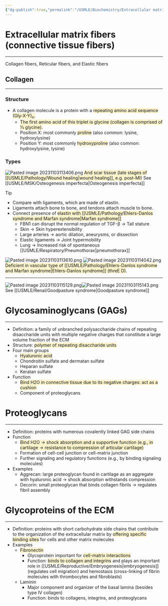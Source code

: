 ```yaml
---
{"dg-publish":true,"permalink":"/USMLE/Biochemistry/Extracellular matrix/"}
---
```


# Extracellular matrix fibers (connective tissue fibers)
---
Collagen fibers, Reticular fibers, and Elastic fibers
## Collagen
---
### Structure
- A collagen molecule is a protein with a <span style="background:rgba(240, 200, 0, 0.2)">repeating amino acid sequence (Gly-X-Y)<sub>n</sub>.</span>
	- <span style="background:rgba(240, 200, 0, 0.2)">The first amino acid of this triplet is glycine (collagen is comprised of ⅓ glycine).</span>
	- Position X: most commonly <span style="background:rgba(240, 200, 0, 0.2)">proline</span> (also common: lysine, hydroxylysine)
	- Position Y: most commonly <span style="background:rgba(240, 200, 0, 0.2)">hydroxyproline</span> (also common: hydroxylysine, lysine)
### Types
![Pasted image 20231103113406.png](/img/user/appendix/Pasted%20image%2020231103113406.png)
<span style="background:rgba(240, 200, 0, 0.2)">And scar tissue (late stages of [[USMLE/Pathology/Wound healing\|wound healing]], e.g. post-MI)</span>
See [[USMLE/MSK/Osteogenesis imperfecta\|Osteogenesis imperfecta]]
>[!tip]
>- Compare with ligaments, which are made of elastin.
>- Ligaments attach bone to bone, and tendons attach muscle to bone.
>- Connect presence of <span style="background:rgba(240, 200, 0, 0.2)">elastin with [[USMLE/Pathology/Ehlers-Danlos syndrome and Marfan syndrome\|Marfan syndrome]]</span>
>	- FBN1 can disrupt the normal regulation of TGF-β -> Tall stature
>	- Skin -> Skin hyperextensibility
>	- Large arteries -> aortic dilation, aneurysms, or dissection
>	- Elastic ligaments -> Joint hypermobility
>	- Lung -> Increased risk of spontaneous [[USMLE/Respiratory/Pneumothorax\|pneumothorax]]
> 

![Pasted image 20231103113610.png](/img/user/appendix/Pasted%20image%2020231103113610.png)
![Pasted image 20231103114042.png](/img/user/appendix/Pasted%20image%2020231103114042.png)<span style="background:rgba(240, 200, 0, 0.2)">Deficient in vascular type of [[USMLE/Pathology/Ehlers-Danlos syndrome and Marfan syndrome\|Ehlers-Danlos syndrome]] (threE D)</span>.

---
![Pasted image 20231103115129.png](/img/user/appendix/Pasted%20image%2020231103115129.png)![Pasted image 20231103115143.png](/img/user/appendix/Pasted%20image%2020231103115143.png)See [[USMLE/Renal/Goodpasture syndrome\|Goodpasture syndrome]]

# Glycosaminoglycans (GAGs)
---
- Definition: a family of unbranched polysaccharide chains of repeating disaccharide units with multiple negative charges that constitute a large volume fraction of the ECM 
- Structure: <span style="background:rgba(240, 200, 0, 0.2)">polymer of repeating disaccharide units</span>
- Four main groups 
	- <span style="background:rgba(240, 200, 0, 0.2)">Hyaluronic acid</span>
	- Chondroitin sulfate and dermatan sulfate
	- Heparan sulfate
	- Keratan sulfate
- Function
	- <span style="background:rgba(240, 200, 0, 0.2)">Bind H2O in connective tissue due to its negative charges: act as a cushion</span> 
	- Component of proteoglycans 
# Proteoglycans
---
- Definition: proteins with numerous covalently linked GAG side chains 
- Function
	- <span style="background:rgba(240, 200, 0, 0.2)">Bind H2O → shock absorption and a supportive function (e.g., in cartilage → resistance to compression of articular cartilage)</span>
	- Formation of cell-cell junction or cell-matrix junction 
	- Further signaling and regulatory functions (e.g., by binding signaling molecules)
- Examples
	- Aggrecan: large proteoglycan found in cartilage as an aggregate with hyaluronic acid → shock absorption withstands compression
	- Decorin: small proteoglycan that binds collagen fibrils → regulates fibril assembly
# Glycoproteins of the ECM
---
- Definition: proteins with short carbohydrate side chains that contribute to the organization of the extracellular matrix by <span style="background:rgba(240, 200, 0, 0.2)">offering specific binding sites</span> for cells and other matrix molecules
- Examples
	- <span style="background:rgba(240, 200, 0, 0.2)">Fibronectin</span>
		- Glycoprotein important for <span style="background:rgba(240, 200, 0, 0.2)">cell-matrix interactions</span>
		- Function: <span style="background:rgba(240, 200, 0, 0.2)">binds to collagen and integrins</span> and plays an important role in [[USMLE/Reproductive/Embryogenesis\|embryogenesis]] (regulates cell migration) and hemostasis (cross-linking of fibrin molecules with thrombocytes and fibroblasts)
	- Laminin
		- Major component and organizer of the basal lamina (besides type IV collagen)
		- Function: binds to collagens, integrins, and proteoglycans
